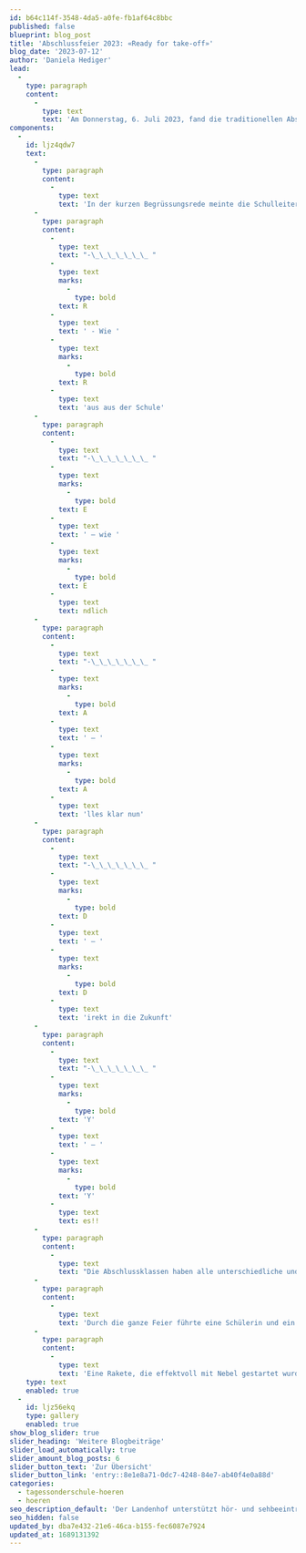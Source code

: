 ```yaml
---
id: b64c114f-3548-4da5-a0fe-fb1af64c8bbc
published: false
blueprint: blog_post
title: 'Abschlussfeier 2023: «Ready for take-off»'
blog_date: '2023-07-12'
author: 'Daniela Hediger'
lead:
  -
    type: paragraph
    content:
      -
        type: text
        text: 'Am Donnerstag, 6. Juli 2023, fand die traditionellen Abschlussfeier mit vielen Gästen statt.'
components:
  -
    id: ljz4qdw7
    text:
      -
        type: paragraph
        content:
          -
            type: text
            text: 'In der kurzen Begrüssungsrede meinte die Schulleiterin der Oberstufe, Frau Hediger, dass nun alle Schüler:innen der Abschlussklassen ready für das Leben nach dem Landenhof seien.'
      -
        type: paragraph
        content:
          -
            type: text
            text: "-\_\_\_\_\_\_\_ "
          -
            type: text
            marks:
              -
                type: bold
            text: R
          -
            type: text
            text: ' - Wie '
          -
            type: text
            marks:
              -
                type: bold
            text: R
          -
            type: text
            text: 'aus aus der Schule'
      -
        type: paragraph
        content:
          -
            type: text
            text: "-\_\_\_\_\_\_\_ "
          -
            type: text
            marks:
              -
                type: bold
            text: E
          -
            type: text
            text: ' – wie '
          -
            type: text
            marks:
              -
                type: bold
            text: E
          -
            type: text
            text: ndlich
      -
        type: paragraph
        content:
          -
            type: text
            text: "-\_\_\_\_\_\_\_ "
          -
            type: text
            marks:
              -
                type: bold
            text: A
          -
            type: text
            text: ' – '
          -
            type: text
            marks:
              -
                type: bold
            text: A
          -
            type: text
            text: 'lles klar nun'
      -
        type: paragraph
        content:
          -
            type: text
            text: "-\_\_\_\_\_\_\_ "
          -
            type: text
            marks:
              -
                type: bold
            text: D
          -
            type: text
            text: ' – '
          -
            type: text
            marks:
              -
                type: bold
            text: D
          -
            type: text
            text: 'irekt in die Zukunft'
      -
        type: paragraph
        content:
          -
            type: text
            text: "-\_\_\_\_\_\_\_ "
          -
            type: text
            marks:
              -
                type: bold
            text: 'Y'
          -
            type: text
            text: ' – '
          -
            type: text
            marks:
              -
                type: bold
            text: 'Y'
          -
            type: text
            text: es!!
      -
        type: paragraph
        content:
          -
            type: text
            text: "Die Abschlussklassen haben alle unterschiedliche und vielfältige Darbietungen präsentiert und einen Einblick auf ihre Abschlussreisen gegeben.\_"
      -
        type: paragraph
        content:
          -
            type: text
            text: 'Durch die ganze Feier führte eine Schülerin und ein Schüler, als alles ready war, gaben sie die Bühne für die erste Klasse frei.'
      -
        type: paragraph
        content:
          -
            type: text
            text: 'Eine Rakete, die effektvoll mit Nebel gestartet wurde und stimmungsvolle beleuchtete Planetenlampen luden das Publikum ins Universum der 3. Realschulklasse ein. Ein Schüler der Klasse moderierte charmant eine Weltalltagesschau und interviewte seine Klassenkolleg:innen. Gemäss ihren Aussagen konnten fast alle in ihren Traumberufen eine Lehrstelle finden. Auf ihrer Abschlussreise unternahmen sie wilde Achterbahnfahrten und liessen das Publikum mit den sehr professionell daherkommenden Filmaufnahmen wahrhaftig daran teilnehmen.'
    type: text
    enabled: true
  -
    id: ljz56ekq
    type: gallery
    enabled: true
show_blog_slider: true
slider_heading: 'Weitere Blogbeiträge'
slider_load_automatically: true
slider_amount_blog_posts: 6
slider_button_text: 'Zur Übersicht'
slider_button_link: 'entry::8e1e8a71-0dc7-4248-84e7-ab40f4e0a88d'
categories:
  - tagessonderschule-hoeren
  - hoeren
seo_description_default: 'Der Landenhof unterstützt hör- und sehbeeinträchtigte Kinder & Jugendliche in ihrem selbstbestimmten Leben durch Förderung ihrer Fähigkeiten & Entwicklung'
seo_hidden: false
updated_by: dba7e432-21e6-46ca-b155-fec6087e7924
updated_at: 1689131392
---
```

